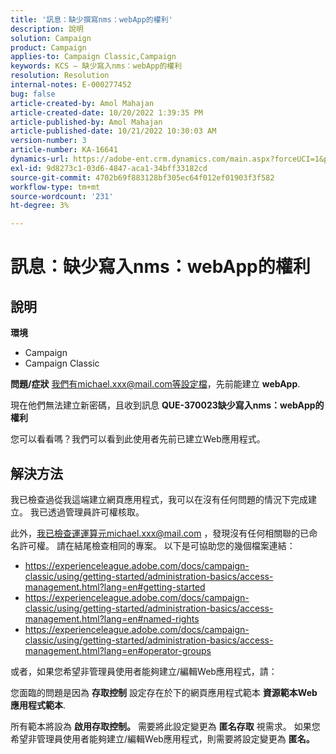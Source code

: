 ```yaml
---
title: '訊息：缺少撰寫nms：webApp的權利'
description: 說明
solution: Campaign
product: Campaign
applies-to: Campaign Classic,Campaign
keywords: KCS — 缺少寫入nms：webApp的權利
resolution: Resolution
internal-notes: E-000277452
bug: false
article-created-by: Amol Mahajan
article-created-date: 10/20/2022 1:39:35 PM
article-published-by: Amol Mahajan
article-published-date: 10/21/2022 10:30:03 AM
version-number: 3
article-number: KA-16641
dynamics-url: https://adobe-ent.crm.dynamics.com/main.aspx?forceUCI=1&pagetype=entityrecord&etn=knowledgearticle&id=e3766aa1-7c50-ed11-bba2-00224808664b
exl-id: 9d8273c1-03d6-4847-aca1-34bff33182cd
source-git-commit: 4702b69f883128bf305ec64f012ef01903f3f582
workflow-type: tm+mt
source-wordcount: '231'
ht-degree: 3%

---
```


# 訊息：缺少寫入nms：webApp的權利

## 說明

<b>環境</b>
- Campaign
- Campaign Classic

<b>問題/症狀</b>
我們有michael.xxx@mail.com等設定檔，先前能建立 <b>webApp</b>.

現在他們無法建立新密碼，且收到訊息 <b>QUE-370023缺少寫入nms：webApp的權利</b>

您可以看看嗎？我們可以看到此使用者先前已建立Web應用程式。




## 解決方法


我已檢查過從我這端建立網頁應用程式，我可以在沒有任何問題的情況下完成建立。 我已透過管理員許可權核取。

此外，我已檢查運運算元michael.xxx@mail.com ，發現沒有任何相關聯的已命名許可權。 請在結尾檢查相同的專案。 以下是可協助您的幾個檔案連結：

- https://experienceleague.adobe.com/docs/campaign-classic/using/getting-started/administration-basics/access-management.html?lang=en#getting-started
- https://experienceleague.adobe.com/docs/campaign-classic/using/getting-started/administration-basics/access-management.html?lang=en#named-rights
- https://experienceleague.adobe.com/docs/campaign-classic/using/getting-started/administration-basics/access-management.html?lang=en#operator-groups


或者，如果您希望非管理員使用者能夠建立/編輯Web應用程式，請：

您面臨的問題是因為 <b>存取控制</b> 設定存在於下的網頁應用程式範本 <b>資源範本Web應用程式範本</b>.

所有範本將設為 <b>啟用存取控制。</b> 需要將此設定變更為 <b>匿名存取</b> 視需求。 如果您希望非管理員使用者能夠建立/編輯Web應用程式，則需要將設定變更為 <b>匿名。</b>
